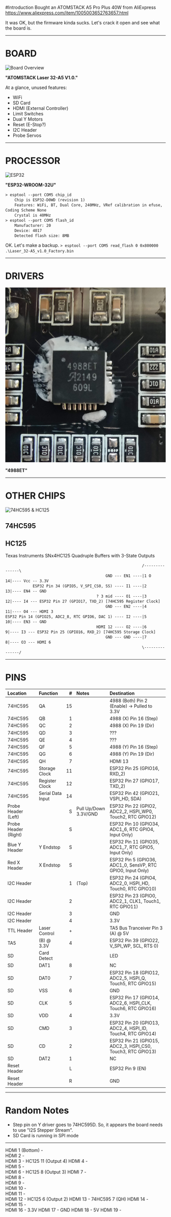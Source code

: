 #Introduction
Bought an ATOMSTACK A5 Pro Plus 40W from AliExpress
https://www.aliexpress.com/item/1005003652763657.html

It was OK, but the firmware kinda sucks.
Let's crack it open and see what the board is.

----------------

# BOARD

![Board Overview]()

**"ATOMSTACK Laser 32-A5 V1.0."**

At a glance, unused features:
- WiFi
- SD Card
- HDMI (External Controller)
- Limit Switches
- Dual Y Motors
- Reset (E-Stop?)
- I2C Header
- Probe Servos

----------------

# PROCESSOR

![ESP32]()

**"ESP32-WROOM-32U"**

```
> esptool --port COM5 chip_id
    Chip is ESP32-D0WD (revision 1)
    Features: WiFi, BT, Dual Core, 240MHz, VRef calibration in efuse, Coding Scheme None
    Crystal is 40MHz
> esptool --port COM5 flash_id
    Manufacturer: 20
    Device: 4017
    Detected flash size: 8MB
```

OK. Let's make a backup.
`> esptool --port COM5 read_flash 0 0x800000 .\Laser_32-A5_v1.0_Factory.bin`

----------------

# DRIVERS

![<img src="https://github.com/cram42/ATOMSTACK_Laser_32-A5/raw/main/Images/4988ET.jpg" width="200">](https://github.com/cram42/ATOMSTACK_Laser_32-A5/raw/main/Images/4988ET.jpg)

**"4988ET"**

----------------

# OTHER CHIPS

![74HC595 & HC125]()

## 74HC595



## HC125

Texas Instruments SNx4HC125
Quadruple Buffers with 3-State Outputs

```
                                                            /---------------\
                                            GND --- EN1 ----|1 O          14|---- Vcc -- 3.3V
            ESP32 Pin 34 (GPIO5, V_SPI_CS0, SS) ---- I1 ----|2            13|---- EN4 -- GND
                                        ? 3 mid ---- O1 ----|3            12|---- I4 --- ESP32 Pin 27 (GPIO17, TXD_2) [74HC595 Register Clock]
                                            GND --- EN2 ----|4            11|---- O4 --- HDMI 3
ESP32 Pin 14 (GPIO25, ADC2_8, RTC GPIO6, DAC 1) ---- I2 ----|5            10|---- EN3 -- GND
                                        HDMI 12 ---- O2 ----|6             9|---- I3 --- ESP32 Pin 25 (GPIO16, RXD_2) [74HC595 Storage Clock]
                                            GND --- GND ----|7             8|---- O3 --- HDMI 6
                                                            \---------------/
```

----------------

# PINS

| Location | Function           |  # | Notes | Destination                                                                  |
| :-       | :-                 | -: | :-    | :-                                                                           |
| 74HC595  | QA                 | 15 |       | 4988 (Both) Pin 2 (Enable) -> Pulled to 3.3V                                 |
| 74HC595  | QB                 |  1 |       | 4988 (X) Pin 16 (Step)                                                       |
| 74HC595  | QC                 |  2 |       | 4988 (X) Pin 19 (Dir)                                                        |
| 74HC595  | QD                 |  3 |       | ???                                                                          |
| 74HC595  | QE                 |  4 |       | ???                                                                          |
| 74HC595  | QF                 |  5 |       | 4988 (Y) Pin 16 (Step)                                                       |
| 74HC595  | QG                 |  6 |       | 4988 (Y) Pin 19 (Dir)                                                        |
| 74HC595  | QH                 |  7 |       | HDMI 13                                                                      |
| 74HC595  | Storage Clock      | 11 |       | ESP32 Pin 25 (GPIO16, RXD_2)                                                 |
| 74HC595  | Register Clock     | 12 |       | ESP32 Pin 27 (GPIO17, TXD_2)                                                 |
| 74HC595  | Serial Data Input  | 14 |       | ESP32 Pin 42 (GPIO21, VSPI_HD, SDA)                                          |
| Probe Header (Left)  |        |  S | Pull Up/Down 3.3V/GND | ESP32 Pin 22 (GPIO2, ADC2_2, HSPI_WP0, Touch2, RTC GPIO12)   |
| Probe Header (Right) |        |  S |       | ESP32 Pin 10 (GPIO34, ADC1_6, RTC GPIO4, Input Only)                         |
| Blue Y Header | Y Endstop     |  S |       | ESP32 Pin 11 (GPIO35, ADC1_7, RTC GPIO5, Input Only)                         |
| Red X Header  | X Endstop     |  S |       | ESP32 Pin 5 (GPIO36, ADC1_0, SensVP, RTC GPIO0, Input Only)                  |
| I2C Header    |               |  1 | (Top) | ESP32 Pin 24 (GPIO4, ADC2_0, HSPI_HD, Touch0, RTC GPIO10)                    |
| I2C Header    |               |  2 |       | ESP32 Pin 23 (GPIO0, ADC2_1, CLK1, Touch1, RTC GPIO11)                       |
| I2C Header    |               |  3 |       | GND                                                                          |
| I2C Header    |               |  4 |       | 3.3V                                                                         |
| TTL Header    | Laser Control |  + |       | TA5 Bus Tranceiver Pin 3 (A) @ 5V                                            |
| TA5           | (B) @ 3.3V    |  4 |       | ESP32 Pin 39 (GPIO22, V_SPI_WP, SCL, RTS 0)                                  |
| SD            | Card Detect   |    |       | LED                                                                          |
| SD            | DAT1          |  8 |       | NC                                                                           |
| SD            | DAT0          |  7 |       | ESP32 Pin 18 (GPIO12, ADC2_5, HSPI_Q, Touch5, RTC GPIO15)                    |
| SD            | VSS           |  6 |       | GND                                                                          |
| SD            | CLK           |  5 |       | ESP32 Pin 17 (GPIO14, ADC2_6, HSPI_CLK, Touch6, RTC GPIO16)                  |
| SD            | VDD           |  4 |       | 3.3V                                                                         |
| SD            | CMD           |  3 |       | ESP32 Pin 20 (GPIO13, ADC2_4, HSPI_ID, Touch4, RTC GPIO14)                   |
| SD            | CD            |  2 |       | ESP32 Pin 21 (GPIO15, ADC2_3, HSPI_CS0, Touch3, RTC GPIO13)                  |
| SD            | DAT2          |  1 |       | NC                                                                           |
| Reset Header  |               |  L |       | ESP32 Pin 9 (EN)                                                             |
| Reset Header  |               |  R |       | GND                                                                          |


----------------

# Random Notes

- Step pin on Y driver goes to 74HC595D. So, it appears the board needs to use "I2S Stepper Stream".
- SD Card is running in SPI mode

----------------



HDMI 1 (Bottom) -   
HDMI 2          -   
HDMI 3          -   HC125 11 (Output 4)
HDMI 4          -   
HDMI 5          -   
HDMI 6          -   HC125 8 (Output 3)
HDMI 7          -   
HDMI 8          -   
HDMI 9          -   
HDMI 10         -   
HDMI 11         -   
HDMI 12         -   HC125 6 (Output 2)
HDMI 13         -   74HC595 7 (QH)
HDMI 14         -   
HDMI 15         -   
HDMI 16         -   3.3V
HDMI 17         -   GND
HDMI 18         -   5V
HDMI 19         -   